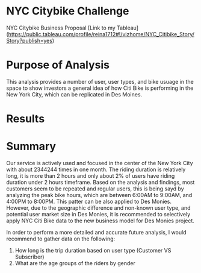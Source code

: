 # NYC Citybike Challenge
NYC Citybike Business Proposal
[Link to my Tableau] (https://public.tableau.com/profile/reina1712#!/vizhome/NYC_Citibike_Story/Story?publish=yes)

# Purpose of Analysis
This analysis provides a number of user, user types, and bike usuage in the space to show investors a general idea of how Citi Bike is performing in the New York City, which can be replicated in Des Moines.

# Results


# Summary
Our service is actively used and focused in the center of the New York City with about 2344244 times in one month. The riding duration is relatively long, it is more than 2 hours and only about 2% of users have riding duration under 2 hours timeframe. Based on the analysis and findings, most customers seem to be repeated and regular users, this is being sayd by analyzing the peak bike hours, which are between 6:00AM to 9:00AM, and 4:00PM to 8:00PM. This patter can be also applied to Des Monies. However, due to the geographic difference and non-known user type, and potential user market size in Des Monies, it is recommended to selectively apply NYC Citi Bike data to the new business model for Des Monies project. 

In order to perform a more detailed and accurate future analysis, I would recommend to gather data on the following:

1. How long is the trip duration based on user type (Customer VS Subscriber)
2. What are the age groups of the riders by gender
